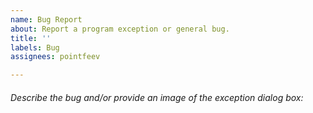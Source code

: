 ```yaml
---
name: Bug Report
about: Report a program exception or general bug.
title: ''
labels: Bug
assignees: pointfeev

---
```


###### Describe the bug and/or provide an image of the exception dialog box:
